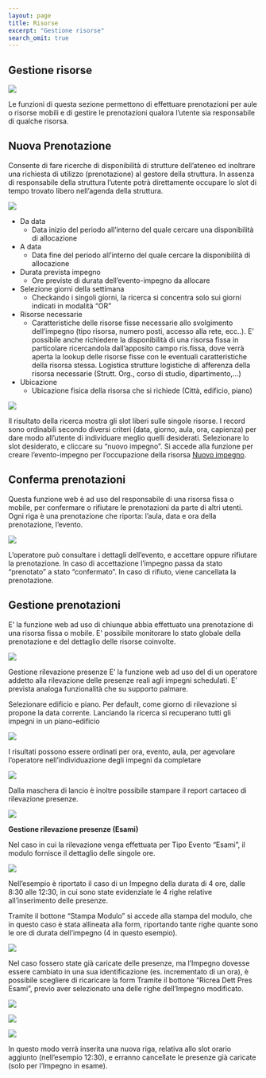 ```yaml
---
layout: page
title: Risorse
excerpt: "Gestione risorse"
search_omit: true
---
```

Gestione risorse
---
![](../images/up_manual_20100303_130303.png)

Le funzioni di questa sezione permettono di effettuare prenotazioni per aule o risorse mobili e di gestire le prenotazioni qualora l’utente sia responsabile di qualche risorsa.

Nuova Prenotazione
---
Consente di fare ricerche di disponibilità di strutture dell’ateneo ed inoltrare una richiesta di utilizzo (prenotazione) al gestore della struttura. In assenza di responsabile della struttura l’utente potrà direttamente occupare lo slot di tempo trovato libero nell’agenda della struttura.

![](../images/up_manual_20100303_130600.png)


* Da data
  * Data inizio del periodo all’interno del quale cercare una disponibilità di allocazione
* A data
  * Data fine del periodo all’interno del quale cercare la disponibilità di allocazione
* Durata prevista impegno
  * Ore previste di durata dell’evento-impegno da allocare
* Selezione giorni della settimana
  * Checkando i singoli giorni, la ricerca si concentra solo sui giorni indicati in modalità “OR”
* Risorse necessarie
  * Caratteristiche delle risorse fisse necessarie allo svolgimento dell’impegno (tipo risorsa, numero posti, accesso alla rete, ecc..). E’ possibile anche richiedere la disponibilità di una risorsa fissa in particolare ricercandola dall’apposito campo ris.fissa, dove verrà aperta la lookup delle risorse fisse con le eventuali caratteristiche della risorsa stessa. Logistica strutture logistiche di afferenza della risorsa necessarie (Strutt. Org., corso di studio, dipartimento,…)
* Ubicazione
  * Ubicazione fisica della risorsa che si richiede (Città, edificio, piano)

![](../images/up_manual_20100303_132425.png)

Il risultato della ricerca mostra gli slot liberi sulle singole risorse. I record sono ordinabili secondo diversi criteri (data, giorno, aula, ora, capienza) per dare modo all’utente di individuare meglio quelli desiderati.
Selezionare lo slot desiderato, e cliccare su “nuovo impegno”. Si accede alla funzione per creare l’evento-impegno per l’occupazione della risorsa [Nuovo impegno](../up_web_Calendari).

Conferma prenotazioni
---
Questa funzione web è ad uso del responsabile di una risorsa fissa o mobile, per confermare o rifiutare le prenotazioni da parte di altri utenti. Ogni riga è una prenotazione che riporta: l’aula, data e ora della prenotazione, l’evento.

![](../images/up_manual_20100303_180655.png)

L’operatore può consultare i dettagli dell’evento, e accettare oppure rifiutare la prenotazione. In caso di accettazione l’impegno passa da stato “prenotato” a stato “confermato”. In caso di rifiuto, viene cancellata la prenotazione.

Gestione prenotazioni
---
E’ la funzione web ad uso di chiunque abbia effettuato una prenotazione di una risorsa fissa o mobile. E' possibile monitorare lo stato globale della prenotazione e del dettaglio
delle risorse coinvolte.

![](../images/up_manual_20100303_180557.png)

Gestione rilevazione presenze
E’ la funzione web ad uso del di un operatore addetto alla rilevazione delle presenze reali agli impegni schedulati. E’ prevista analoga funzionalità che su supporto palmare.

Selezionare edificio e piano. Per default, come giorno di rilevazione si propone la data corrente. Lanciando la ricerca si recuperano tutti gli impegni in un piano-edificio

![](../images/up_manual_20100303_171655.png)

I risultati possono essere ordinati per ora, evento, aula, per agevolare l’operatore nell’individuazione degli impegni da completare

![](../images/up_manual_20100303_171743.png)

Dalla maschera di lancio è inoltre possibile stampare il report cartaceo di rilevazione presenze.

![](../images/up_manual_20100303_171755.png)

**Gestione rilevazione presenze (Esami)**

Nel caso in cui la rilevazione venga effettuata per Tipo Evento “Esami”, il modulo fornisce il dettaglio delle singole ore.

![](../images/up_manual_20100303_171802.png)

Nell’esempio è riportato il caso di un Impegno della durata di 4 ore, dalle 8:30 alle 12:30, in cui sono state evidenziate le 4 righe relative all’inserimento delle presenze.

Tramite il bottone “Stampa Modulo” si accede alla stampa del modulo, che in questo caso è stata allineata alla form, riportando tante righe quante sono le ore di durata dell’impegno (4 in questo esempio).  

![](../images/up_manual_20100303_171809.png)

Nel caso fossero state già caricate delle presenze, ma l’Impegno dovesse essere cambiato in una sua identificazione (es. incrementato di un ora), è possibile scegliere di ricaricare la form Tramite il bottone “Ricrea Dett Pres Esami”, previo aver selezionato una delle righe dell’Impegno modificato.

![](../images/up_manual_20100303_171816.png)

![](../images/up_manual_20100303_171816.png)

![](../images/up_manual_20100303_171823.png)

In questo modo verrà inserita una nuova riga, relativa allo slot orario aggiunto (nell’esempio 12:30), e erranno cancellate le presenze già caricate (solo per l’Impegno in esame).  
